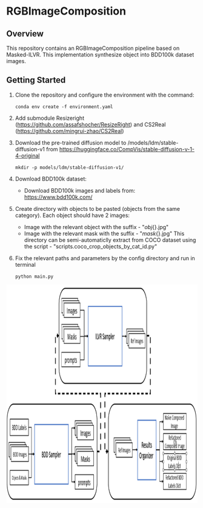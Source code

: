 # RGBImageComposition

## Overview
This repository contains an RGBImageComposition pipeline based on Masked-ILVR.
This implementation synthesize object into BDD100k dataset images. 


## Getting Started

1. Clone the repository and configure the environment with the command:
    
    ```
    conda env create -f environment.yaml
    ```

2. Add submodule Resizeright (https://github.com/assafshocher/ResizeRight) and CS2Real (https://github.com/mingrui-zhao/CS2Real)

3. Download the pre-trained diffusion model to /models/ldm/stable-diffusion-v1 from https://huggingface.co/CompVis/stable-diffusion-v-1-4-original
        
    ```
    mkdir -p models/ldm/stable-diffusion-v1/
    ```

4. Download BDD100k dataset:
    - Download BDD100k images and labels from: https://www.bdd100k.com/

5. Create directory with objects to be pasted (objects from the same category). Each object should have 2 images:
    - Image with the relevant object with the suffix - "_obj_{}.jpg"
    - Image with the relevant mask  with the suffix - "_mask_{}.jpg"
    This directory can be semi-automaticlly extract from COCO dataset using the script - "scripts.coco_crop_objects_by_cat_id.py"

6. Fix the relevant paths and parameters by the config directory and run in terminal 
    
    ```
    python main.py
    ```


<span align="center"><img width="768" height="576" src="fig/code_architecture.png"/></span>

